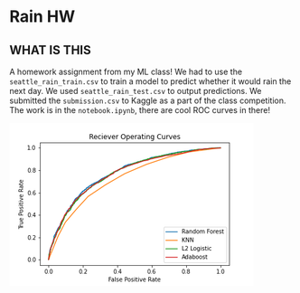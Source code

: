 # Rain HW

## WHAT IS THIS
A homework assignment from my ML class!
We had to use the `seattle_rain_train.csv` to train a model to predict whether it would rain the next day.
We used `seattle_rain_test.csv` to output predictions. We submitted the `submission.csv` to Kaggle as a part of
the class competition. The work is in the `notebook.ipynb`, there are cool ROC curves in there!

![ROC Curves](roc_curves.png)